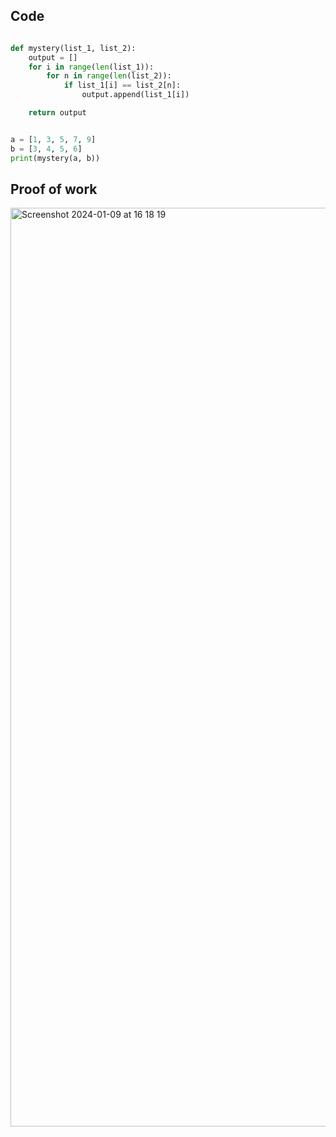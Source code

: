 ## Code ##

```.py

def mystery(list_1, list_2):
    output = []
    for i in range(len(list_1)):
        for n in range(len(list_2)):
            if list_1[i] == list_2[n]:
                output.append(list_1[i])

    return output


a = [1, 3, 5, 7, 9]
b = [3, 4, 5, 6]
print(mystery(a, b))


```

## Proof of work ##

<img width="1470" alt="Screenshot 2024-01-09 at 16 18 19" src="https://github.com/yuxuantaoisak/unit_3/assets/144768397/06fe9808-a190-4a89-9a15-07b6489dc43b">

